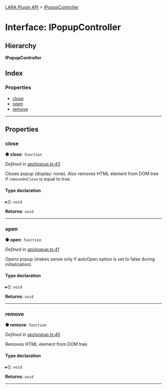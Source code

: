 [LARA Plugin API](../README.md) > [IPopupController](../interfaces/ipopupcontroller.md)

# Interface: IPopupController

## Hierarchy

**IPopupController**

## Index

### Properties

* [close](ipopupcontroller.md#close)
* [open](ipopupcontroller.md#open)
* [remove](ipopupcontroller.md#remove)

---

## Properties

<a id="close"></a>

###  close

**● close**: *`function`*

*Defined in [api/popup.ts:43](https://github.com/concord-consortium/lara/blob/371383a2/lara-plugin-api/src/api/popup.ts#L43)*

Closes popup (display: none). Also removes HTML element from DOM tree if `removeOnClose` is equal to true.

#### Type declaration
▸(): `void`

**Returns:** `void`

___
<a id="open"></a>

###  open

**● open**: *`function`*

*Defined in [api/popup.ts:41](https://github.com/concord-consortium/lara/blob/371383a2/lara-plugin-api/src/api/popup.ts#L41)*

Opens popup (makes sense only if autoOpen option is set to false during initialization).

#### Type declaration
▸(): `void`

**Returns:** `void`

___
<a id="remove"></a>

###  remove

**● remove**: *`function`*

*Defined in [api/popup.ts:45](https://github.com/concord-consortium/lara/blob/371383a2/lara-plugin-api/src/api/popup.ts#L45)*

Removes HTML element from DOM tree.

#### Type declaration
▸(): `void`

**Returns:** `void`

___

